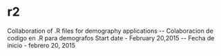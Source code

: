 # r2
Collaboration of .R files for demography applications -- Colaboracion de codigo en .R para demografos
Start date - February 20,2015 -- Fecha de inicio - febrero 20, 2015
